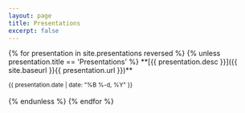 ```yaml
---
layout: page
title: Presentations
excerpt: false
---
```


<div class="articles" markdown="1">
{% for presentation in site.presentations reversed %}
{% unless presentation.title == 'Presentations' %}
**[{{ presentation.desc }}]({{ site.baseurl }}{{ presentation.url }})**  

<small class="hidden-xs">{{ presentation.date | date: "%B %-d, %Y" }}</small>  
<br />
{% endunless %}
{% endfor %}
</div>
